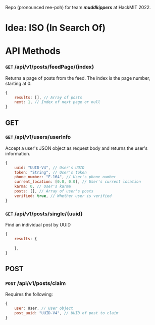 Repo (pronounced ree-poh) for team ***muddkippers*** at HackMIT 2022.

# Idea: ISO (In Search Of)


# API Methods
### `GET` /api/v1/posts/feedPage/{index}
Returns a page of posts from the feed. The index is the page number, starting at 0.
```js
{
    results: [], // Array of posts
    next: 1, // Index of next page or null
}
```

## GET

### `GET` /api/v1/users/userInfo
Accept a user's JSON object as request body and returns the user's information.
```js
{
    uuid: "UUID-V4", // User's UUID
    token: "String", // User's token
    phone_number: "E.164", // User's phone number
    current_location: [0.0, 0.0], // User's current location
    karma: 0, // User's karma
    posts: [], // Array of user's posts 
    verified: true, // Whether user is verified
}
```

### `GET` /api/v1/posts/single/{uuid}
Find an individual post by UUID
```js
{
    results: {
        
    },
}
```

## POST

### `POST` /api/v1/posts/claim
Requires the following:
```js
{
    user: User, // User object
    post_uuid: "UUID-V4", // UUID of post to claim
}
```